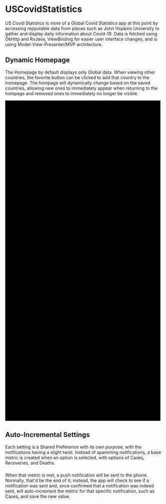 # USCovidStatistics

US Covid Statistics is more of a Global Covid Statistics app at this point by accessing repputable data from places such as John Hopkins University to gather and display daily information about Covid-19. Data is fetched using OkHttp and RxJava, ViewBinding for easier user interface changes, and is using Model-View-Presenter/MVP architecture.

## Dynamic Homepage
The Homepage by default displays only Global data. When viewing other countries, the favorite button can be clicked to add that country to the homepage. The hompage will dynamically change based on the saved countries, allowing new ones to immediately appear when returning to the hompage and removed ones to immediately no longer be visible.

![](base_use_gif.gif)


## Auto-Incremental Settings
Each setting is a Shared Preference with its own purpose, with the notifications having a slight twist. Instead of spamming notifications, a base metric is created when an option is selected, with options of Cases, Recoveries, and Deaths. 

###

When that metric is met, a push notification will be sent to the phone. Normally, that'd be the end of it; instead, the app will check to see if a notification was sent and, once confirmed that a notification was indeed sent, will auto-increment the metric for that specific notification, such as Cases, and save the new value. 
